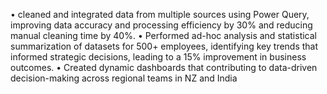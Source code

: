 •	cleaned and integrated data from multiple sources using Power Query, improving data accuracy and processing efficiency by 30% and reducing manual cleaning time by 40%.
•	Performed ad-hoc analysis and statistical summarization of datasets for 500+ employees, identifying key trends that informed strategic decisions, leading to a 15% improvement in business outcomes.
•	Created dynamic dashboards that contributing to data-driven decision-making across regional teams in NZ and India
